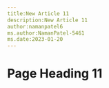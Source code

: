 ```yaml
---
title:New Article 11
description:New Article 11
author:namanpatel6
ms.author:NamanPatel-5461
ms.date:2023-01-20
---
```


# Page Heading 11


